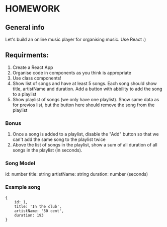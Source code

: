 # HOMEWORK

## General info

Let's build an online music player for organising music. Use React :)

## Requirments:

1. Create a React App
2. Organise code in components as you think is appropriate
3. Use class components!
4. Show list of songs and have at least 5 songs. Each song should show title, artistName and duration. Add a button with abbility to add the song to a playlist
5. Show playlist of songs (we only have one playlist). Show same data as for previos list, but the button here should remove the song from the playlist

### Bonus
1. Once a song is added to a playlist, disable the "Add" button so that we can't add the same song to the playlist twice
2. Above the list of songs in the playlist, show a sum of all duration of all songs in the playlist (in seconds).

### Song Model
id: number
title: string
artistName: string
duration: number (seconds)

### Example song
```
{
	id: 1,
	title: 'In the club',
	artistName: '50 cent',
	duration: 193
}
```
